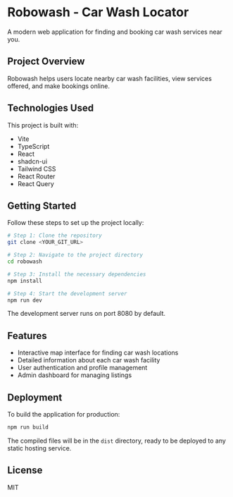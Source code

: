 # Robowash - Car Wash Locator

A modern web application for finding and booking car wash services near you.

## Project Overview

Robowash helps users locate nearby car wash facilities, view services offered, and make bookings online.

## Technologies Used

This project is built with:

- Vite
- TypeScript
- React
- shadcn-ui
- Tailwind CSS
- React Router
- React Query

## Getting Started

Follow these steps to set up the project locally:

```sh
# Step 1: Clone the repository
git clone <YOUR_GIT_URL>

# Step 2: Navigate to the project directory
cd robowash

# Step 3: Install the necessary dependencies
npm install

# Step 4: Start the development server
npm run dev
```

The development server runs on port 8080 by default.

## Features

- Interactive map interface for finding car wash locations
- Detailed information about each car wash facility
- User authentication and profile management
- Admin dashboard for managing listings

## Deployment

To build the application for production:

```sh
npm run build
```

The compiled files will be in the `dist` directory, ready to be deployed to any static hosting service.

## License

MIT
